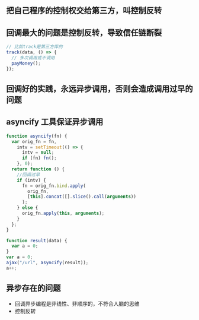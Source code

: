 ## 把自己程序的控制权交给第三方，叫控制反转

## 回调最大的问题是控制反转，导致信任链断裂

```js
// 比如track是第三方库的
track(data, () => {
  // 多次调用或不调用
  payMoney();
});
```

## 回调好的实践，永远异步调用，否则会造成调用过早的问题

## asyncify 工具保证异步调用

```js
function asyncify(fn) {
  var orig_fn = fn,
    intv = setTimeout(() => {
      intv = null;
      if (fn) fn();
    }, 0);
  return function () {
    //回调过早
    if (intv) {
      fn = orig_fn.bind.apply(
        orig_fn,
        [this].concat([].slice().call(arguments))
      );
    } else {
      orig_fn.apply(this, arguments);
    }
  };
}

function result(data) {
  var a = 0;
}
var a = 0;
ajax("/url", asyncify(result));
a++;
```

## 异步存在的问题

- 回调异步编程是非线性、非顺序的，不符合人脑的思维
- 控制反转
